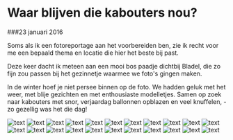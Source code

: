 Waar blijven die kabouters nou?
===============================

###23 januari 2016

Soms als ik een fotoreportage aan het voorbereiden ben, zie ik recht voor me een bepaald thema en locatie die hier het beste bij past. 

Deze keer dacht ik meteen aan een mooi bos paadje dichtbij Bladel, die zo fijn zou passen bij het gezinnetje waarmee we foto's gingen maken. 

In de winter hoef je niet persee binnen op de foto. We hadden geluk met het weer, met blije gezichten en met enthousiaste modelletjes. Samen op zoek naar kabouters met snor, verjaardag ballonnen opblazen en veel knuffelen, - zo gezellig was het die dag!

![text](/img/blog/waar-blijven-die-kabouters-nou/1.jpg)
![text](/img/blog/waar-blijven-die-kabouters-nou/2.jpg)
![text](/img/blog/waar-blijven-die-kabouters-nou/3.jpg)
![text](/img/blog/waar-blijven-die-kabouters-nou/4.jpg)
![text](/img/blog/waar-blijven-die-kabouters-nou/5.jpg)
![text](/img/blog/waar-blijven-die-kabouters-nou/6.jpg)
![text](/img/blog/waar-blijven-die-kabouters-nou/7.jpg)
![text](/img/blog/waar-blijven-die-kabouters-nou/8.jpg)
![text](/img/blog/waar-blijven-die-kabouters-nou/9.jpg)
![text](/img/blog/waar-blijven-die-kabouters-nou/10.jpg)
![text](/img/blog/waar-blijven-die-kabouters-nou/11.jpg)
![text](/img/blog/waar-blijven-die-kabouters-nou/12.jpg)
![text](/img/blog/waar-blijven-die-kabouters-nou/13.jpg)
![text](/img/blog/waar-blijven-die-kabouters-nou/14.jpg)
![text](/img/blog/waar-blijven-die-kabouters-nou/15.jpg)
![text](/img/blog/waar-blijven-die-kabouters-nou/16.jpg)
![text](/img/blog/waar-blijven-die-kabouters-nou/17.jpg)
![text](/img/blog/waar-blijven-die-kabouters-nou/18.jpg)
![text](/img/blog/waar-blijven-die-kabouters-nou/19.jpg)
![text](/img/blog/waar-blijven-die-kabouters-nou/20.jpg)
![text](/img/blog/waar-blijven-die-kabouters-nou/21.jpg)
![text](/img/blog/waar-blijven-die-kabouters-nou/22.jpg)
